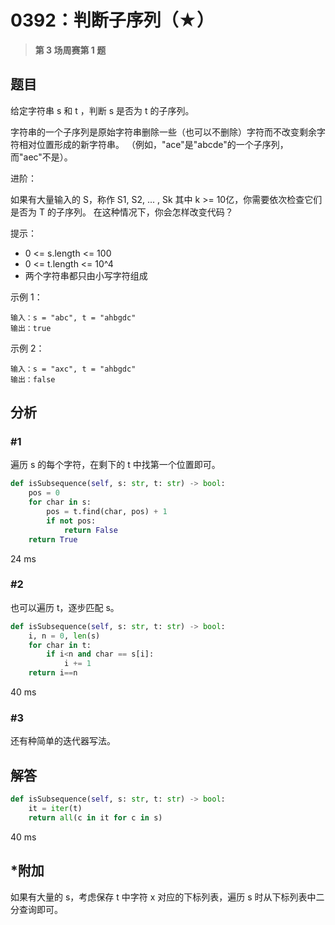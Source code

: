 # 0392：判断子序列（★）


> **第 3 场周赛第 1 题**

## 题目

给定字符串 s 和 t ，判断 s 是否为 t 的子序列。

字符串的一个子序列是原始字符串删除一些（也可以不删除）字符而不改变剩余字符相对位置形成的新字符串。
（例如，"ace"是"abcde"的一个子序列，而"aec"不是）。

进阶：

如果有大量输入的 S，称作 S1, S2, ... , Sk 其中 k >= 10亿，你需要依次检查它们是否为 T 的子序列。
在这种情况下，你会怎样改变代码？

提示：
- 0 <= s.length <= 100
- 0 <= t.length <= 10^4
- 两个字符串都只由小写字符组成

示例 1：

    输入：s = "abc", t = "ahbgdc"
    输出：true

示例 2：

    输入：s = "axc", t = "ahbgdc"
    输出：false
 

## 分析

### #1

遍历 s 的每个字符，在剩下的 t 中找第一个位置即可。

```python
def isSubsequence(self, s: str, t: str) -> bool:
    pos = 0
    for char in s:
        pos = t.find(char, pos) + 1
        if not pos:
            return False
    return True
```
24 ms

### #2

也可以遍历 t，逐步匹配 s。

```python
def isSubsequence(self, s: str, t: str) -> bool:
    i, n = 0, len(s)
    for char in t:
        if i<n and char == s[i]:
            i += 1
    return i==n
```
40 ms

### #3

还有种简单的迭代器写法。

## 解答

```python
def isSubsequence(self, s: str, t: str) -> bool:
    it = iter(t)
    return all(c in it for c in s)
```
40 ms

## *附加

如果有大量的 s，考虑保存 t 中字符 x 对应的下标列表，遍历 s 时从下标列表中二分查询即可。




